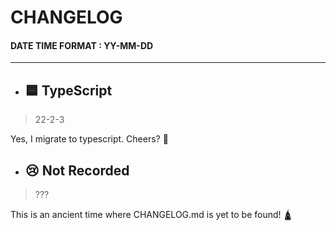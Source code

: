 # CHANGELOG 

#### DATE TIME FORMAT : YY-MM-DD

<hr />

- ## :blue_square: TypeScript

> 22-2-3

Yes, I migrate to typescript. Cheers? :beer:

- ## :cry: Not Recorded 

> ???

This is an ancient time where CHANGELOG.md is yet to be found! :hindu_temple: